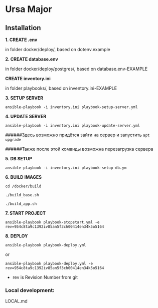# Ursa Major

## Installation

**1. CREATE .env**

in folder docker/deploy/, based on dotenv.example

**2. CREATE database.env** 

in folder docker/deploy/postgres/, based on database.env-EXAMPLE

**CREATE inventory.ini** 

in folder playbooks/, based on inventory.ini-EXAMPLE

**3. SETUP SERVER** 

`ansible-playbook -i inventory.ini playbook-setup-server.yml`

**4. UPDATE SERVER** 

`ansible-playbook -i inventory.ini playbook-update-server.yml`

######Здесь возможно придётся зайти на сервер и запустить
`apt upgrade`

######Также после этой команды возможна перезагрузка сервера
 
**5. DB SETUP**

`ansible-playbook -i inventory.ini playbook-setup-db.ym`

**6. BUILD IMAGES**

`cd /docker/build`

`./build_base.sh`

`./build_app.sh`

**7. START PROJECT** 

`ansible-playbook playbook-stopstart.yml -e rev=954c8ta9c1392iv85an5f3ch00414en34k5o5164`

**8. DEPLOY** 

`ansible-playbook playbook-deploy.yml`

or

`ansible-playbook playbook-deploy.yml -e rev=954c8ta9c1392iv85an5f3ch00414en34k5o5164`

- rev is Revision Number from git


### Local development: 
LOCAL.md
